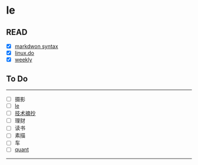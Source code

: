 # le

## READ
- [x] [markdwon syntax](https://docs.github.com/en/get-started/writing-on-github/getting-started-with-writing-and-formatting-on-github/basic-writing-and-formatting-syntax)
- [x] [linux.do](https://linux.do/)
- [x] [weekly](https://github.com/ruanyf/weekly)

## To Do
---

- [ ] 摄影
- [ ] [le](https://leetcode.com/problems/merge-strings-alternately/description/?envType=study-plan-v2&envId=leetcode-75)
- [ ] [技术摘抄](https://lianglianglee.com/)
- [ ] 理财
- [ ] 读书
- [ ] 素描
- [ ] 车
- [ ] [quant](https://quant-wiki.com/basic/)

---

